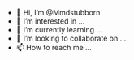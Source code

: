 - 👋 Hi, I’m @Mmdstubborn
- 👀 I’m interested in ...
- 🌱 I’m currently learning ...
- 💞️ I’m looking to collaborate on ...
- 📫 How to reach me ...

<!---
Mmdstubborn/Mmdstubborn is a ✨ special ✨ repository because its `README.md` (this file) appears on your GitHub profile.
You can click the Preview link to take a look at your changes.
--->
